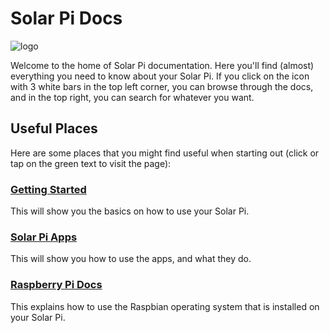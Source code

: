 # Solar Pi Docs

![logo](/img/Solar-Pi-logo.png)

Welcome to the home of Solar Pi documentation. Here you'll find (almost) everything you need to know about your Solar Pi. If you click on the icon with 3 white bars in the top left corner, you can browse through the docs, and in the top right, you can search for whatever you want.

## Useful Places

Here are some places that you might find useful when starting out (click or tap on the green text to visit the page):
### [Getting Started](getting-started.md)
This will show you the basics on how to use your Solar Pi.

### [Solar Pi Apps](solar-pi-apps.md)
This will show you how to use the apps, and what they do.

### [Raspberry Pi Docs](http://localhost:83)
This explains how to use the Raspbian operating system that is installed on your Solar Pi.